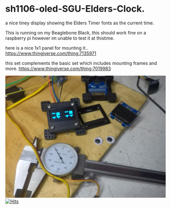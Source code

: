 # sh1106-oled-SGU-Elders-Clock.
a nice tiney display showing the Elders Timer fonts as the current time. 

This is running on my Beaglebone Black, this should work fine on a raspberry pi however im unable to test it at thistime.

here is a nice 1x1 panel for mounting it..
https://www.thingiverse.com/thing:7135971

this set complements the basic set which includes mounting frames and more.
https://www.thingiverse.com/thing:7019983

![](image/GOPR0571.JPG)
[![Hits](https://hits.sh/github.com/MilesBDyson/sh1106-oled-SGU-Elders-Clock.svg)](https://hits.sh/github.com/MilesBDyson/sh1106-oled-SGU-Elders-Clock/)
